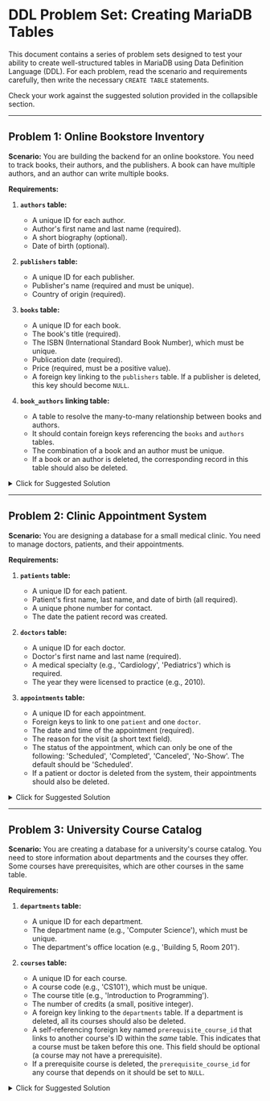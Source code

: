 
# DDL Problem Set: Creating MariaDB Tables

This document contains a series of problem sets designed to test your ability to create well-structured tables in MariaDB using Data Definition Language (DDL). For each problem, read the scenario and requirements carefully, then write the necessary `CREATE TABLE` statements.

Check your work against the suggested solution provided in the collapsible section.

---

## Problem 1: Online Bookstore Inventory

**Scenario:** You are building the backend for an online bookstore. You need to track books, their authors, and the publishers. A book can have multiple authors, and an author can write multiple books.

**Requirements:**

1.  **`authors` table:**
    *   A unique ID for each author.
    *   Author's first name and last name (required).
    *   A short biography (optional).
    *   Date of birth (optional).

2.  **`publishers` table:**
    *   A unique ID for each publisher.
    *   Publisher's name (required and must be unique).
    *   Country of origin (required).

3.  **`books` table:**
    *   A unique ID for each book.
    *   The book's title (required).
    *   The ISBN (International Standard Book Number), which must be unique.
    *   Publication date (required).
    *   Price (required, must be a positive value).
    *   A foreign key linking to the `publishers` table. If a publisher is deleted, this key should become `NULL`.

4.  **`book_authors` linking table:**
    *   A table to resolve the many-to-many relationship between books and authors.
    *   It should contain foreign keys referencing the `books` and `authors` tables.
    *   The combination of a book and an author must be unique.
    *   If a book or an author is deleted, the corresponding record in this table should also be deleted.

<details>
<summary>Click for Suggested Solution</summary>



</details>

---

## Problem 2: Clinic Appointment System

**Scenario:** You are designing a database for a small medical clinic. You need to manage doctors, patients, and their appointments.

**Requirements:**

1.  **`patients` table:**
    *   A unique ID for each patient.
    *   Patient's first name, last name, and date of birth (all required).
    *   A unique phone number for contact.
    *   The date the patient record was created.

2.  **`doctors` table:**
    *   A unique ID for each doctor.
    *   Doctor's first name and last name (required).
    *   A medical specialty (e.g., 'Cardiology', 'Pediatrics') which is required.
    *   The year they were licensed to practice (e.g., 2010).

3.  **`appointments` table:**
    *   A unique ID for each appointment.
    *   Foreign keys to link to one `patient` and one `doctor`.
    *   The date and time of the appointment (required).
    *   The reason for the visit (a short text field).
    *   The status of the appointment, which can only be one of the following: 'Scheduled', 'Completed', 'Canceled', 'No-Show'. The default should be 'Scheduled'.
    *   If a patient or doctor is deleted from the system, their appointments should also be deleted.

<details>
<summary>Click for Suggested Solution</summary>


</details>

---

## Problem 3: University Course Catalog

**Scenario:** You are creating a database for a university's course catalog. You need to store information about departments and the courses they offer. Some courses have prerequisites, which are other courses in the same table.

**Requirements:**

1.  **`departments` table:**
    *   A unique ID for each department.
    *   The department name (e.g., 'Computer Science'), which must be unique.
    *   The department's office location (e.g., 'Building 5, Room 201').

2.  **`courses` table:**
    *   A unique ID for each course.
    *   A course code (e.g., 'CS101'), which must be unique.
    *   The course title (e.g., 'Introduction to Programming').
    *   The number of credits (a small, positive integer).
    *   A foreign key linking to the `departments` table. If a department is deleted, all its courses should also be deleted.
    *   A self-referencing foreign key named `prerequisite_course_id` that links to another course's ID within the *same* table. This indicates that a course must be taken before this one. This field should be optional (a course may not have a prerequisite).
    *   If a prerequisite course is deleted, the `prerequisite_course_id` for any course that depends on it should be set to `NULL`.

<details>
<summary>Click for Suggested Solution</summary>


</details>
